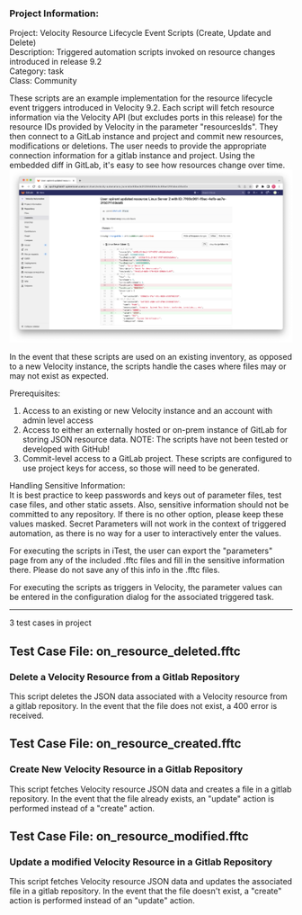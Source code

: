 ### Project Information:
Project: Velocity Resource Lifecycle Event Scripts (Create, Update and Delete)    
Description: Triggered automation scripts invoked on resource changes introduced in release 9.2    
Category: task    
Class: Community    
  
These scripts are an example implementation for the resource lifecycle event triggers introduced in Velocity 9.2.  Each script will fetch resource information via the Velocity API (but excludes ports in this release) for the resource IDs provided by Velocity in the parameter "resourcesIds".  They then connect to a GitLab instance and project and commit new resources, modifications or deletions.  The user needs to provide the appropriate connection information for a gitlab instance and project. Using the embedded diff in GitLab, it's easy to see how resources change over time. ![Example](documentation/git.commit.diff.png)  
  
In the event that these scripts are used on an existing inventory, as opposed to a new Velocity instance, the scripts handle the cases where files may or may not exist as expected.  
  
  
Prerequisites:  
  1. Access to an existing or new Velocity instance and an account with admin level access  
  2. Access to either an externally hosted or on-prem instance of GitLab for storing JSON resource data.  NOTE: The scripts have not been tested or developed with GitHub!  
  3. Commit-level access to a GitLab project.  These scripts are configured to use project keys for access, so those will need to be generated.  
    
Handling Sensitive Information:  
  It is best practice to keep passwords and keys out of parameter files, test case files, and other static assets.  Also, sensitive information should not be committed to any repository.  If there is no other option, please keep these values masked.  Secret Parameters will not work in the context of triggered automation, as there is no way for a user to interactively enter the values.  
  
  For executing the scripts in iTest, the user can export the "parameters" page from any of the included .fftc files and fill in the sensitive information there.  Please do not save any of this info in the .fftc files.  
    
  For executing the scripts as triggers in Velocity, the parameter values can be entered in the configuration dialog for the associated triggered task.  

 ----
3 test cases in project
## Test Case File: on_resource_deleted.fftc
### Delete a Velocity Resource from a Gitlab Repository
This script deletes the JSON data associated with a Velocity resource from a gitlab repository.  In the event that the file does not exist, a 400 error is received.
## Test Case File: on_resource_created.fftc
### Create New Velocity Resource in a Gitlab Repository
This script fetches Velocity resource JSON data and creates a file in a gitlab repository.  In the event that the file already exists, an "update" action is performed instead of a "create" action.
## Test Case File: on_resource_modified.fftc
### Update a modified Velocity Resource in a Gitlab Repository
This script fetches Velocity resource JSON data and updates the associated file in a gitlab repository.  In the event that the file doesn't exist, a "create" action is performed instead of an "update" action.